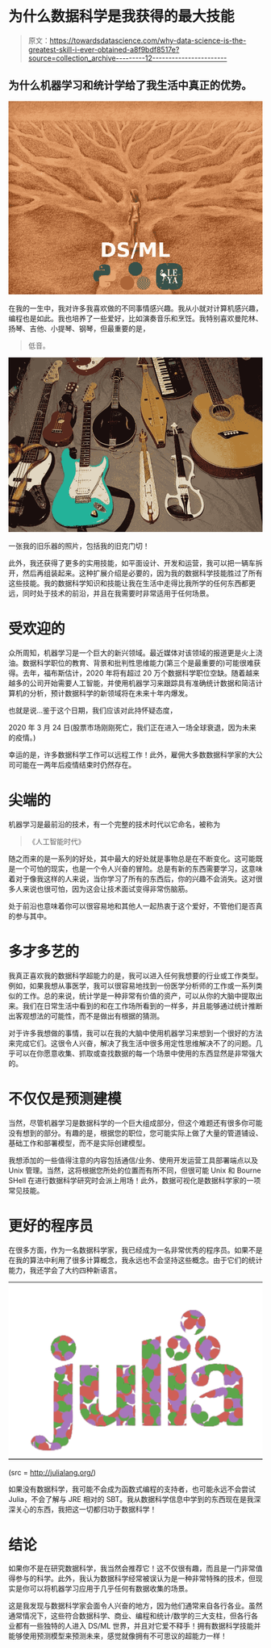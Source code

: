 # 为什么数据科学是我获得的最大技能

> 原文：<https://towardsdatascience.com/why-data-science-is-the-greatest-skill-i-ever-obtained-a8f9bdf8517e?source=collection_archive---------12----------------------->

## 为什么机器学习和统计学给了我生活中真正的优势。

![](img/dded656ded29bd09c2f7cbf2c3dc0c7e.png)

在我的一生中，我对许多我喜欢做的不同事情感兴趣。我从小就对计算机感兴趣，编程也是如此。我也培养了一些爱好，比如演奏音乐和烹饪。我特别喜欢曼陀林、扬琴、吉他、小提琴、钢琴，但最重要的是，

> 低音。

![](img/333947652fb5cd0ae547e43880e9affb.png)

一张我的旧乐器的照片，包括我的旧克门切！

此外，我还获得了更多的实用技能，如平面设计、开发和运营，我可以把一辆车拆开，然后再组装起来。这种扩展介绍是必要的，因为我的数据科学技能胜过了所有这些技能。我的数据科学知识和技能让我在生活中走得比我所学的任何东西都更远，同时处于技术的前沿，并且在我需要时非常适用于任何场景。

# 受欢迎的

众所周知，机器学习是一个巨大的新兴领域。最近媒体对该领域的报道更是火上浇油。数据科学职位的教育、背景和批判性思维能力(第三个是最重要的)可能很难获得。去年，福布斯估计，2020 年将有超过 20 万个数据科学职位空缺。随着越来越多的公司开始需要人工智能，并使用机器学习来跟踪具有准确统计数据和简洁计算机的分析，预计数据科学的新领域将在未来十年内爆发。

也就是说…鉴于这个日期，我们应该对此持怀疑态度，

2020 年 3 月 24 日(股票市场刚刚死亡，我们正在进入一场全球衰退，因为未来的疫情。)

幸运的是，许多数据科学工作可以远程工作！此外，雇佣大多数数据科学家的大公司可能在一两年后疫情结束时仍然存在。

# 尖端的

机器学习是最前沿的技术，有一个完整的技术时代以它命名，被称为

> 《人工智能时代》

随之而来的是一系列的好处，其中最大的好处就是事物总是在不断变化。这可能既是一个可怕的现实，也是一个令人兴奋的冒险。总是有新的东西需要学习，这意味着对于像我这样的人来说，当你学习了所有的东西后，你的兴趣不会消失。这对很多人来说也很可怕，因为这会让技术面试变得非常伤脑筋。

处于前沿也意味着你可以很容易地和其他人一起热衷于这个爱好，不管他们是否真的参与其中。

# 多才多艺的

我真正喜欢我的数据科学超能力的是，我可以进入任何我想要的行业或工作类型。例如，如果我想从事医学，我可以很容易地找到一份医学分析师的工作或一系列类似的工作。总的来说，统计学是一种非常有价值的资产，可以从你的大脑中提取出来。我们在日常生活中看到的和在工作场所看到的一样多，并且能够通过统计推断出客观想法的可能性，而不是做出有根据的猜测。

对于许多我想做的事情，我可以在我的大脑中使用机器学习来想到一个很好的方法来完成它们。这很令人兴奋，解决了我生活中很多用定性思维解决不了的问题。几乎可以在你愿意收集、抓取或查找数据的每一个场景中使用的东西显然是非常强大的。

# 不仅仅是预测建模

当然，尽管机器学习是数据科学的一个巨大组成部分，但这个难题还有很多你可能没有想到的部分。有趣的是，根据您的职位，您可能实际上做了大量的管道铺设、基础工作和部署模型，而不是实际创建模型。

我想添加的一些值得注意的内容包括通信/业务、使用开发运营工具部署端点以及 Unix 管理。当然，这将根据您所处的位置而有所不同，但很可能 Unix 和 Bourne SHell 在进行数据科学研究时会派上用场！此外，数据可视化是数据科学家的一项常见技能。

# 更好的程序员

在很多方面，作为一名数据科学家，我已经成为一名非常优秀的程序员。如果不是在我的算法中利用了很多计算概念，我永远也不会坚持这些概念。由于它们的统计能力，我还学会了大约四种新语言。

![](img/d6173185dfc02f58e525d65c16d67ad5.png)

(src = http://julialang.org/)

如果没有数据科学，我可能不会成为函数式编程的支持者，也可能永远不会尝试 Julia，不会了解与 JRE 相对的 SBT。我从数据科学信息中学到的东西现在是我深深关心的东西，我把这一切都归功于数据科学！

# 结论

如果你不是在研究数据科学，我当然会推荐它！这不仅很有趣，而且是一门非常值得参与的科学。此外，我认为数据科学经常被误认为是一种非常特殊的技术，但现实是你可以将机器学习应用于几乎任何有数据收集的场景。

这是我发现与数据科学家会面令人兴奋的地方，因为他们通常来自各行各业。虽然通常情况下，这些符合数据科学、商业、编程和统计/数学的三大支柱，但各行各业都有一些独特的人进入 DS/ML 世界，并且对它爱不释手！拥有数据科学技能并能够使用预测模型来预测未来，感觉就像拥有不可思议的超能力一样！